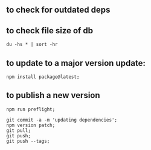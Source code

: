 ## to check for outdated deps

## to check file size of db

    du -hs * | sort -hr

## to update to a major version update:

    npm install package@latest;

## to publish a new version

    npm run preflight;

    git commit -a -m 'updating dependencies';
    npm version patch;
    git pull;
    git push;
    git push --tags;